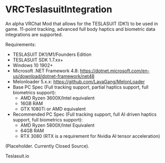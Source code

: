 # VRCTeslasuitIntegration
An alpha VRChat Mod that allows for the TESLASUIT (DK1) to be used in game. 11-point tracking, advanced full body haptics and biometric data integrations are supported.

Requirements:

- TESLASUIT DK1/M1/Founders Edition
- TESLASUIT SDK 1.7.xx+
- Windows 10 1902+
- Microsoft .NET Framework 4.8: https://dotnet.microsoft.com/en-us/download/dotnet-framework/net48
- Melonloader 5.x.x: https://github.com/LavaGang/MelonLoader
- Base PC Spec (Full tracking support, partial haptics support, full biometrics support):
  - AMD Ryzen 3600X/Intel equivalent
  - 16GB RAM
  - GTX 1080Ti or AMD equivalent
- Recommended PC Spec (Full tracking support, full AI driven haptics support, full biometrics support):
  - AMD Ryzen 5800X/Intel Equivalent
  - 64GB RAM
  - RTX 3080 (RTX is a requirement for Nvidia AI tensor acceleration)

(Placeholder. Currently Closed Source).

Teslasuit.io
